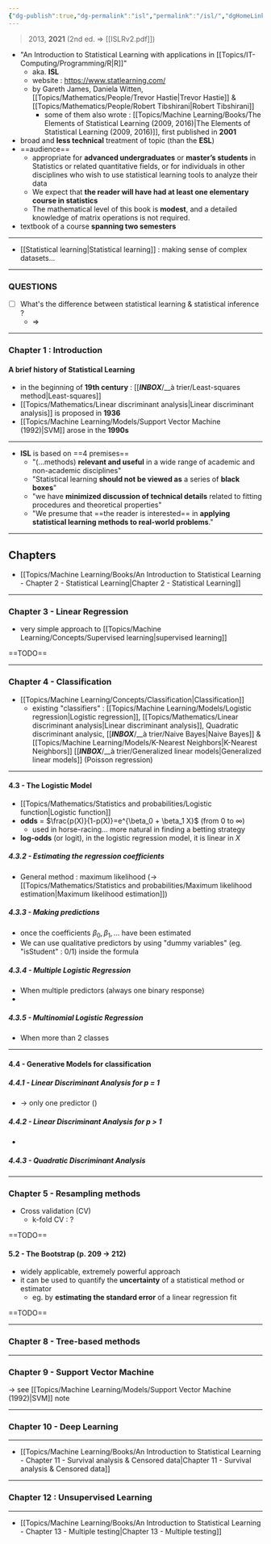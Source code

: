 ```yaml
---
{"dg-publish":true,"dg-permalink":"isl","permalink":"/isl/","dgHomeLink":true,"dgPassFrontmatter":false}
---
```



> 2013, **2021** (2nd ed. => [[ISLRv2.pdf]])

- "An Introduction to Statistical Learning with applications in [[Topics/IT-Computing/Programming/R|R]]"
	- aka. **ISL**
	- website : https://www.statlearning.com/
	- by Gareth James, Daniela Witten, [[Topics/Mathematics/People/Trevor Hastie|Trevor Hastie]] & [[Topics/Mathematics/People/Robert Tibshirani|Robert Tibshirani]]
		- some of them also wrote : [[Topics/Machine Learning/Books/The Elements of Statistical Learning (2009, 2016)|The Elements of Statistical Learning (2009, 2016)]], first published in **2001**
- broad and **less technical** treatment of topic (than the **ESL**)
- ==audience==
	- appropriate for **advanced undergraduates** or **master’s students** in Statistics or related quantitative fields, or for individuals in other disciplines who wish to use statistical learning tools to analyze their data
	- We expect that **the reader will have had at least one elementary course in statistics**
	- The mathematical level of this book is **modest**, and a detailed knowledge of matrix operations is not required.
- textbook of a course **spanning two semesters**

---
- [[Statistical learning|Statistical learning]] : making sense of complex datasets...

---
### QUESTIONS
- [ ] What's the difference between statistical learning & statistical inference ?
	- => 

---
### Chapter 1 : Introduction

#### A brief history of  Statistical Learning
- in the beginning of **19th century** : [[___INBOX___/__à trier/Least-squares method|Least-squares]]
- [[Topics/Mathematics/Linear discriminant analysis|Linear discriminant analysis]] is proposed in **1936**
- [[Topics/Machine Learning/Models/Support Vector Machine (1992)|SVM]] arose in the **1990s**

---
- **ISL** is based on ==4 premises==
	- "(...methods) **relevant and useful** in a wide range of academic and non-academic disciplines"
	- "Statistical learning **should not be viewed as** a series of **black boxes**"
	- "we have **minimized discussion of technical details** related to fitting procedures and theoretical properties"
	- "We presume that ==the reader is interested== in **applying statistical learning methods to real-world problems**."

---
## Chapters
- [[Topics/Machine Learning/Books/An Introduction to Statistical Learning - Chapter 2 - Statistical Learning|Chapter 2 - Statistical Learning]]

---
### Chapter 3 - Linear Regression
- very simple approach to [[Topics/Machine Learning/Concepts/Supervised learning|supervised learning]]

==TODO==

---
### Chapter 4 - Classification
- [[Topics/Machine Learning/Concepts/Classification|Classification]]
	- existing "classifiers" : [[Topics/Machine Learning/Models/Logistic regression|Logistic regression]], [[Topics/Mathematics/Linear discriminant analysis|Linear discriminant analysis]], Quadratic discriminant analysic, [[___INBOX___/__à trier/Naive Bayes|Naive Bayes]] & [[Topics/Machine Learning/Models/K-Nearest Neighbors|K-Nearest Neighbors]]
	[[___INBOX___/__à trier/Generalized linear models|Generalized linear models]] (Poisson regression)

---
#### 4.3 - The Logistic Model
- [[Topics/Mathematics/Statistics and probabilities/Logistic function|Logistic function]]
- **odds** = $\frac{p(X)}{1-p(X)}=e^{\beta_0 + \beta_1 X}$ (from 0 to $\infty$)
	- used in horse-racing... more natural in finding a betting strategy
- **log-odds** (or logit), in the logistic regression model, it is linear in $X$

##### 4.3.2 - Estimating the regression coefficients
- General method : maximum likelihood (-> [[Topics/Mathematics/Statistics and probabilities/Maximum likelihood estimation|Maximum likelihood estimation]])


##### 4.3.3 - Making predictions
- once the coefficients $\beta_0, \beta_1, ...$ have been estimated
- We can use qualitative predictors by using "dummy variables" (eg. "isStudent" : 0/1) inside the formula


##### 4.3.4 - Multiple Logistic Regression
- When multiple predictors (always one binary response)
- 

##### 4.3.5 - Multinomial Logistic Regression
- When more than 2 classes

---
#### 4.4 - Generative Models for classification
##### 4.4.1 - Linear Discriminant Analysis for p = 1
- -> only one predictor ()

##### 4.4.2 - Linear Discriminant Analysis for p > 1
- 

##### 4.4.3 - Quadratic Discriminant Analysis


---
### Chapter 5 - Resampling methods
- Cross validation (CV)
	- k-fold CV : ?

==TODO==

#### 5.2 - The Bootstrap (p. 209 -> 212)
- widely applicable, extremely powerful approach
- it can be used to quantify the **uncertainty** of a statistical method or estimator
	- eg. by **estimating the standard error** of a linear regression fit

==TODO==

---
### Chapter 8 - Tree-based methods

---
### Chapter 9 - Support Vector Machine
-> see [[Topics/Machine Learning/Models/Support Vector Machine (1992)|SVM]] note

---
### Chapter 10 - Deep Learning

---
- [[Topics/Machine Learning/Books/An Introduction to Statistical Learning - Chapter 11 - Survival analysis & Censored data|Chapter 11 - Survival analysis & Censored data]]

---
### Chapter 12 : Unsupervised Learning

---
- [[Topics/Machine Learning/Books/An Introduction to Statistical Learning - Chapter 13 - Multiple testing|Chapter 13 - Multiple testing]]
